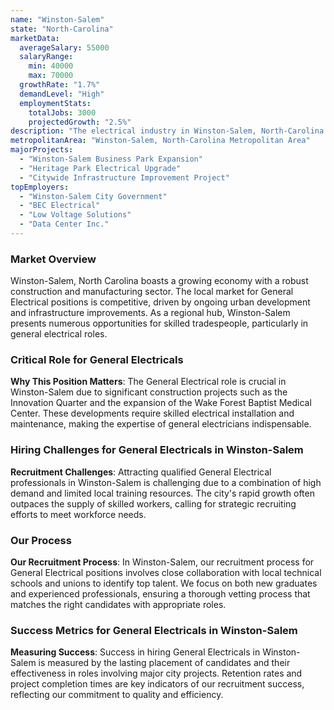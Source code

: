 ```yaml
---
name: "Winston-Salem"
state: "North-Carolina"
marketData:
  averageSalary: 55000
  salaryRange:
    min: 40000
    max: 70000
  growthRate: "1.7%"
  demandLevel: "High"
  employmentStats:
    totalJobs: 3000
    projectedGrowth: "2.5%"
description: "The electrical industry in Winston-Salem, North-Carolina is steadily growing, with a healthy range of salaries and market demand."
metropolitanArea: "Winston-Salem, North-Carolina Metropolitan Area"
majorProjects:
  - "Winston-Salem Business Park Expansion"
  - "Heritage Park Electrical Upgrade"
  - "Citywide Infrastructure Improvement Project"
topEmployers:
  - "Winston-Salem City Government"
  - "BEC Electrical"
  - "Low Voltage Solutions"
  - "Data Center Inc."
---
```


### Market Overview
Winston-Salem, North Carolina boasts a growing economy with a robust construction and manufacturing sector. The local market for General Electrical positions is competitive, driven by ongoing urban development and infrastructure improvements. As a regional hub, Winston-Salem presents numerous opportunities for skilled tradespeople, particularly in general electrical roles.

### Critical Role for General Electricals
**Why This Position Matters**: The General Electrical role is crucial in Winston-Salem due to significant construction projects such as the Innovation Quarter and the expansion of the Wake Forest Baptist Medical Center. These developments require skilled electrical installation and maintenance, making the expertise of general electricians indispensable.

### Hiring Challenges for General Electricals in Winston-Salem
**Recruitment Challenges**: Attracting qualified General Electrical professionals in Winston-Salem is challenging due to a combination of high demand and limited local training resources. The city's rapid growth often outpaces the supply of skilled workers, calling for strategic recruiting efforts to meet workforce needs.

### Our Process
**Our Recruitment Process**: In Winston-Salem, our recruitment process for General Electrical positions involves close collaboration with local technical schools and unions to identify top talent. We focus on both new graduates and experienced professionals, ensuring a thorough vetting process that matches the right candidates with appropriate roles.

### Success Metrics for General Electricals in Winston-Salem
**Measuring Success**: Success in hiring General Electricals in Winston-Salem is measured by the lasting placement of candidates and their effectiveness in roles involving major city projects. Retention rates and project completion times are key indicators of our recruitment success, reflecting our commitment to quality and efficiency.